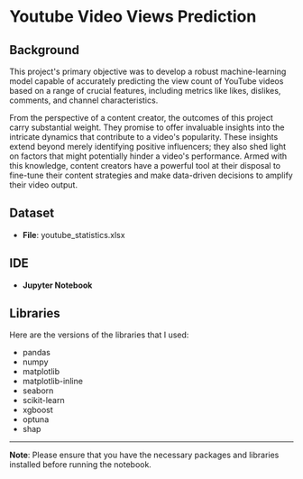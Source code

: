 # Youtube Video Views Prediction


## Background

This project's primary objective was to develop a robust machine-learning model capable of accurately predicting the view count of YouTube videos based on a range of crucial features, including metrics like likes, dislikes, comments, and channel characteristics.

From the perspective of a content creator, the outcomes of this project carry substantial weight. They promise to offer invaluable insights into the intricate dynamics that contribute to a video's popularity. These insights extend beyond merely identifying positive influencers; they also shed light on factors that might potentially hinder a video's performance. Armed with this knowledge, content creators have a powerful tool at their disposal to fine-tune their content strategies and make data-driven decisions to amplify their video output.


## Dataset

- **File**: youtube_statistics.xlsx


## IDE

- **Jupyter Notebook**


## Libraries

Here are the versions of the libraries that I used:

- pandas
- numpy
- matplotlib
- matplotlib-inline
- seaborn
- scikit-learn
- xgboost
- optuna
- shap

---

**Note**: Please ensure that you have the necessary packages and libraries installed before running the notebook.
